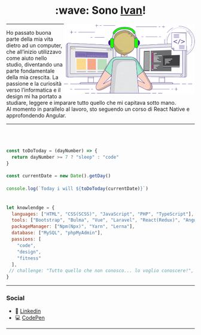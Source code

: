 <h1 align="center"> :wave: Sono <a href="https://ivandf.dev" target="_blank">Ivan</a>! </h1>
<img align='right' src="gif.gif" width="350" max-width="100%">

---

<p>
Ho passato buona parte della mia vita dietro ad un computer, che all’inizio utilizzavo come aiuto nello studio, diventando una parte fondamentale della mia crescita. La passione e la curiosità verso l’informatica e il design mi ha portato a studiare, leggere e imparare tutto quello che mi capitava sotto mano. <br> Al momento in parallelo al lavoro, sto seguendo un corso di React Native e approfondendo Angular.
</p>

---

<br />

```javascript

const toDoToday = (dayNumber) => {
  return dayNumber >= 7 ? "sleep" : "code"
}

const currentDate = new Date().getDay()

console.log(`Today i will ${toDoToday(currentDate)}`)


let knowlendge = {
  languages: ["HTML", "CSS(SCSS)", "JavaScript", "PHP", "TypeScript"],
  tools: ["Bootstrap", "Bulma", "Vue", "Laravel", "React(Redux)", "Angular(in progress)", "React Native(in progress)"],
  packageManager: ["Npm(Npx)", "Yarn", "Lerna"],
  database: ["MySQL", "phpMyAdmin"],
  passions: [
    "code",
    "design",
    "fitness"
  ],
 // challenge: "Tutto quello che non conosco... lo voglio conoscere!",
}
```

---

### Social

- :office: [Linkedin](https://www.linkedin.com/in/ivandf)
- :computer: [CodePen](https://codepen.io/Ivan_DF)

---
